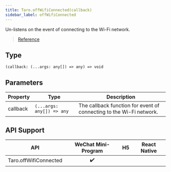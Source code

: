 ```yaml
---
title: Taro.offWifiConnected(callback)
sidebar_label: offWifiConnected
---
```


Un-listens on the event of connecting to the Wi-Fi network.

> [Reference](https://developers.weixin.qq.com/miniprogram/dev/api/device/wifi/wx.offWifiConnected.html)

## Type

```tsx
(callback: (...args: any[]) => any) => void
```

## Parameters

<table>
  <thead>
    <tr>
      <th>Property</th>
      <th>Type</th>
      <th>Description</th>
    </tr>
  </thead>
  <tbody>
    <tr>
      <td>callback</td>
      <td><code>(...args: any[]) =&gt; any</code></td>
      <td>The callback function for event of connecting to the Wi-Fi network.</td>
    </tr>
  </tbody>
</table>

## API Support

| API | WeChat Mini-Program | H5 | React Native |
| :---: | :---: | :---: | :---: |
| Taro.offWifiConnected | ✔️ |  |  |
